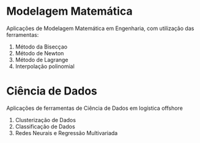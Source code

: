# Modelagem Matemática
Aplicações de Modelagem Matemática em Engenharia, com utilização das ferramentas:
1) Método da Bisecçao
2) Método de Newton
3) Método de Lagrange
4) Interpolação polinomial
# Ciência de Dados
Aplicações de ferramentas de Ciência de Dados em logística offshore
1) Clusterização de Dados
2) Classificação de Dados
3) Redes Neurais e Regressão Multivariada
